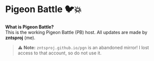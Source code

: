 # Pigeon Battle 🐦💥

**What is Pigeon Battle?**  
This is the working Pigeon Battle (PB) host. All updates are made by **zntsproj** (me).

> ⚠️ **Note:** `zntsproj.github.io/pgn` is an abandoned mirror! I lost access to that account, so do not use it.
